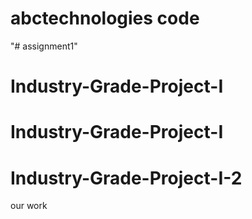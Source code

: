 # abctechnologies code
"# assignment1" 
# Industry-Grade-Project-I
# Industry-Grade-Project-I
# Industry-Grade-Project-I-2
our work 
